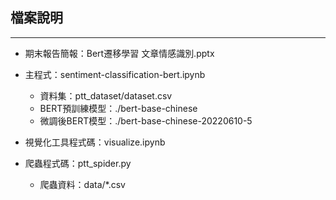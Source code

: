 ## 檔案說明

***

* 期末報告簡報：Bert遷移學習 文章情感識別.pptx

* 主程式：sentiment-classification-bert.ipynb
    * 資料集：ptt_dataset/dataset.csv
    * BERT預訓練模型：./bert-base-chinese
    * 微調後BERT模型：./bert-base-chinese-20220610-5

* 視覺化工具程式碼：visualize.ipynb

* 爬蟲程式碼：ptt_spider.py
    * 爬蟲資料：data/*.csv

